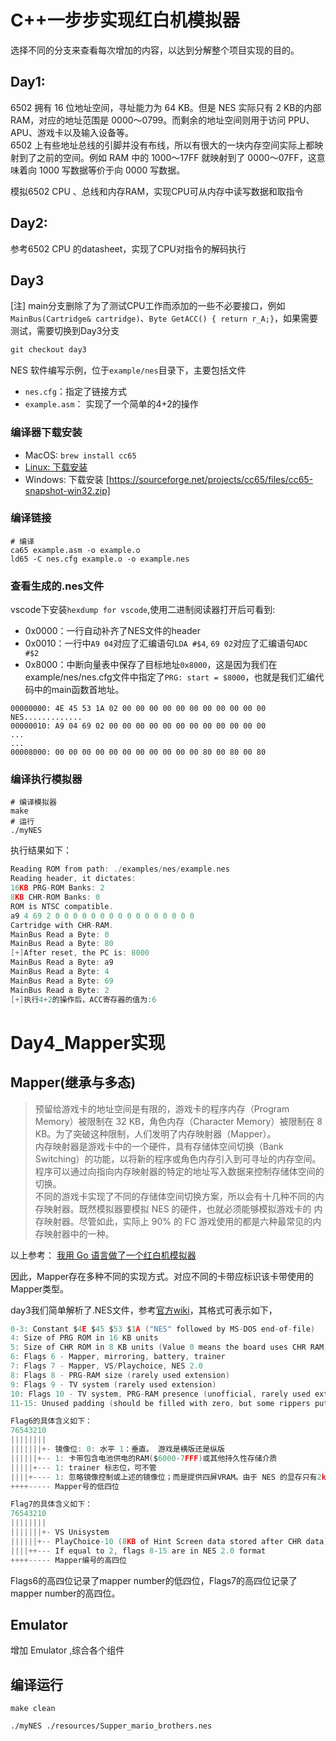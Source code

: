 # C++一步步实现红白机模拟器

选择不同的分支来查看每次增加的内容，以达到分解整个项目实现的目的。

## Day1:

6502 拥有 16 位地址空间，寻址能力为 64 KB。但是 NES 实际只有 2 KB的内部 RAM，对应的地址范围是 0000～0799。而剩余的地址空间则用于访问 PPU、 APU、游戏卡以及输入设备等。  
6502 上有些地址总线的引脚并没有布线，所以有很大的一块内存空间实际上都映射到了之前的空间。例如 RAM 中的 1000～17FF 就映射到了 0000～07FF，这意味着向 1000 写数据等价于向 0000 写数据。 

模拟6502 CPU 、总线和内存RAM，实现CPU可从内存中读写数据和取指令 
## Day2: 

参考6502 CPU 的datasheet，实现了CPU对指令的解码执行
## Day3
[注] main分支删除了为了测试CPU工作而添加的一些不必要接口，例如`MainBus(Cartridge& cartridge)`、`Byte GetACC() { return r_A;}`，如果需要测试，需要切换到Day3分支
```c
git checkout day3
```

NES 软件编写示例，位于`example/nes`目录下，主要包括文件
- `nes.cfg`：指定了链接方式
- `example.asm`： 实现了一个简单的4+2的操作


### 编译器下载安装

- MacOS: `brew install cc65`
- [Linux: 下载安装](https://debian.trikaliotis.net/cc65/)
- Windows: 下载安装 [https://sourceforge.net/projects/cc65/files/cc65-snapshot-win32.zip]

### 编译链接
```
# 编译
ca65 example.asm -o example.o 
ld65 -C nes.cfg example.o -o example.nes
```

### 查看生成的.nes文件

vscode下安装`hexdump for vscode`,使用二进制阅读器打开后可看到:
- 0x0000：一行自动补齐了NES文件的header
- 0x0010：一行中`A9 04`对应了汇编语句`LDA #$4`, `69 02`对应了汇编语句`ADC #$2`
- 0x8000：中断向量表中保存了目标地址`0x8000`，这是因为我们在 example/nes/nes.cfg文件中指定了`PRG: start = $8000`，也就是我们汇编代码中的main函数首地址。

```
00000000: 4E 45 53 1A 02 00 00 00 00 00 00 00 00 00 00 00    NES.............
00000010: A9 04 69 02 00 00 00 00 00 00 00 00 00 00 00 00
...
...
00008000: 00 00 00 00 00 00 00 00 00 00 00 80 00 80 00 80
```

### 编译执行模拟器
```
# 编译模拟器
make
# 运行
./myNES
```

执行结果如下：
```c
Reading ROM from path: ./examples/nes/example.nes
Reading header, it dictates: 
16KB PRG-ROM Banks: 2
8KB CHR-ROM Banks: 0
ROM is NTSC compatible.
a9 4 69 2 0 0 0 0 0 0 0 0 0 0 0 0 0 0 0 0 
Cartridge with CHR-RAM.
MainBus Read a Byte: 0
MainBus Read a Byte: 80
[+]After reset, the PC is: 8000
MainBus Read a Byte: a9
MainBus Read a Byte: 4
MainBus Read a Byte: 69
MainBus Read a Byte: 2
[+]执行4+2的操作后，ACC寄存器的值为:6
```

# Day4_Mapper实现

## Mapper(继承与多态)
> 预留给游戏卡的地址空间是有限的，游戏卡的程序内存（Program Memory）被限制在 32 KB，角色内存（Character Memory）被限制在 8 KB。为了突破这种限制，人们发明了内存映射器（Mapper）。  
内存映射器是游戏卡中的一个硬件，具有存储体空间切换（Bank Switching）的功能，以将新的程序或角色内存引入到可寻址的内存空间。程序可以通过向指向内存映射器的特定的地址写入数据来控制存储体空间的切换。  
不同的游戏卡实现了不同的存储体空间切换方案，所以会有十几种不同的内存映射器。既然模拟器要模拟 NES 的硬件，也就必须能够模拟游戏卡的 内存映射器。尽管如此，实际上 90% 的 FC 游戏使用的都是六种最常见的内存映射器中的一种。

以上参考： [我用 Go 语言做了一个红白机模拟器](https://studygolang.com/articles/03157)

因此，Mapper存在多种不同的实现方式。对应不同的卡带应标识该卡带使用的Mapper类型。

day3我们简单解析了.NES文件，参考[官方wiki](https://wiki.nesdev.com/w/index.php/INES)，其格式可表示如下，

```c
0-3: Constant $4E $45 $53 $1A ("NES" followed by MS-DOS end-of-file)
4: Size of PRG ROM in 16 KB units
5: Size of CHR ROM in 8 KB units (Value 0 means the board uses CHR RAM)
6: Flags 6 - Mapper, mirroring, battery, trainer
7: Flags 7 - Mapper, VS/Playchoice, NES 2.0
8: Flags 8 - PRG-RAM size (rarely used extension)
9: Flags 9 - TV system (rarely used extension)
10: Flags 10 - TV system, PRG-RAM presence (unofficial, rarely used extension)
11-15: Unused padding (should be filled with zero, but some rippers put their name across bytes 7-15)

Flag6的具体含义如下：
76543210
||||||||
|||||||+- 镜像位: 0: 水平 1：垂直。 游戏是横版还是纵版             
||||||+-- 1: 卡带包含电池供电的RAM($6000-7FFF)或其他持久性存储介质
|||||+--- 1: trainer 标志位，可不管
||||+---- 1: 忽略镜像控制或上述的镜像位；而是提供四屏VRAM。由于 NES 的显存只有2kb, 只能支持2屏幕. 如果卡带自带了额外的显存就可以利用4屏幕了
++++----- Mapper号的低四位

Flag7的具体含义如下：
76543210
||||||||
|||||||+- VS Unisystem
||||||+-- PlayChoice-10 (8KB of Hint Screen data stored after CHR data)
||||++--- If equal to 2, flags 8-15 are in NES 2.0 format
++++----- Mapper编号的高四位
```

Flags6的高四位记录了mapper number的低四位，Flags7的高四位记录了mapper number的高四位。

## Emulator

增加 Emulator ,综合各个组件

## 编译运行

```
make clean

./myNES ./resources/Supper_mario_brothers.nes
```